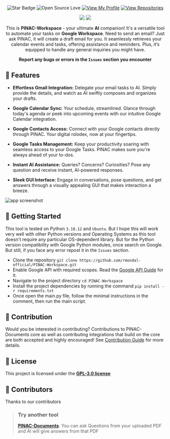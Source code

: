 
<img src="https://github.com/rmondal-official/PINAC-Workspace/blob/main/img/readme_header.png" alt="">
<div align="middle">
  
![Star Badge](https://img.shields.io/static/v1?label=%F0%9F%8C%9F&message=If%20Useful&style=style=flat&color=BC4E99)
![Open Source Love](https://badges.frapsoft.com/os/v1/open-source.svg?v=103)
[![View My Profile](https://img.shields.io/badge/View-My_Profile-green?logo=GitHub)](https://github.com/rmondal-official)
[![View Repositories](https://img.shields.io/badge/View-My_Repositories-blue?logo=GitHub)](https://github.com/rmondal-official?tab=repositories)

[![](https://forthebadge.com/images/badges/built-with-love.svg)](https://forthebadge.com)
[![](https://forthebadge.com/images/badges/made-with-python.svg)](https://forthebadge.com)

This is **PINAC-Workspace** - your ultimate **AI** companion! It's a versatile tool to automate your tasks on **Google Workspace**. Need to send an email? Just ask PINAC, it will create a draft email for you. It seamlessly retrieves your calendar events and tasks, offering assistance and reminders. Plus, it’s equipped to handle any general inquiries you might have.  

**Report any bugs or errors in the `Issues` section you encounter**
</div>  

## 🌟 Features

- **Effortless Gmail Integration:** Delegate your email tasks to AI. Simply provide the details, and watch as AI swiftly composes and organizes your drafts.
  
- **Google Calendar Sync:** Your schedule, streamlined. Glance through today's agenda or peek into upcoming events with our intuitive Google Calendar integration.
  
- **Google Contacts Access:** Connect with your Google contacts directly through PINAC. Your digital rolodex, now at your fingertips.
  
- **Google Tasks Management:** Keep your productivity soaring with seamless access to your Google Tasks. PINAC makes sure you're always ahead of your to-dos.
  
- **Instant AI Assistance:** Queries? Concerns? Curiosities? Pose any question and receive instant, AI-powered responses.
  
- **Sleek GUI Interface:** Engage in conversations, pose questions, and get answers through a visually appealing GUI that makes interaction a breeze.

<img src="https://github.com/rmondal-official/PINAC-Workspace/blob/main/img/app_screenshot.jpg" alt="app screenshot">

## 🚀 Getting Started
This tool is tested on Python `3.10.12` and `Ubuntu`. But I hope this will work very well with other Python versions and Operating Systems as this tool doesn't require any particular OS-dependent library. But for the Python version compatibility with Google Python modules, once search on Google. But still, if you face any error repost it in the `Issues` section.
- Clone the repository `git clone https://github.com/rmondal-official/PINAC-Workspace.git`
- Enable Google API with required scopes. Read the <a href="https://github.com/rmondal-official/PINAC-Workspace/blob/main/Google%20API%20Guide.md">Google API Guide</a> for it.
- Navigate to the project directory `cd PINAC-Workspace`
- Install the project dependencies by running the command `pip install -r requirements.txt`
- Once open the main.py file, follow the minimal instructions in the comment, then run the main script.

## 🎉 Contribution
Would you be interested in contributing? Contributions to PINAC-Documents core as well as contributing integrations that build on the core are both accepted and highly encouraged! See <a href="https://github.com/rmondal-official/PINAK/blob/main/CONTRIBUTING.md">Contribution Guide</a> for more details.

## 📄 License 
This project is licensed under the <a href="https://github.com/rmondal-official/PINAC-Workspace/blob/1f50228e5033a7901e3b39b67d4da80d58bef0f7/LICENSE">**GPL-3.0 license**</a>   

## 🤖 Contributors  
Thanks to our contributors  

> ### Try another tool
> <a href="https://github.com/rmondal-official/PINAC-Documents">**PINAC-Documents**</a>: You can ask Questions from your uploaded PDF and AI will give answers from that PDF
